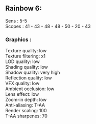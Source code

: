 ## Rainbow 6:
Sens          : 5-5<br>
Scopes        : 41 - 43 - 48 - 48 - 50 - 20 - 43<br>
### Graphics  :
Texture quality: low<br>
Texture filtering: x1<br>
LOD quality: low<br>
Shading quality: low<br>
Shadow quality: very high<br>
Reflection quality: low<br>
VFX quality: low<br>
Ambient occlusion: low<br>
Lens effect: low<br>
Zoom-in depth: low<br>
Anti-aliasing: T-AA<br>
Render scaling: 100<br>
T-AA sharpenes: 70<br>